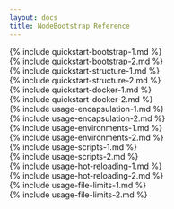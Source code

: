 ```yaml
---
layout: docs
title: NodeBootstrap Reference
---
```


<div class="row">
<div class="col-md-6 narrative" markdown="1"><a class="sectional" name="bootstrapping-new-project"></a>
{% include quickstart-bootstrap-1.md %}    
</div><!-- // .narrative -->
<div class="col-md-6 code" markdown="1">
{% include quickstart-bootstrap-2.md %}    
</div>
</div><!-- //.row -->

<div class="row">
<div class="col-md-6 narrative" markdown="1"><a class="sectional" name="project-structure"></a>
{% include quickstart-structure-1.md %}    
</div>
<div class="col-md-6 code fancydl" markdown="1">
{% include quickstart-structure-2.md %}    
</div>
</div><!-- //.row -->

<div class="row">
<div class="col-md-6 narrative" markdown="1"><a class="sectional" name="docker-support"></a>
{% include quickstart-docker-1.md %}
</div>
<div class="col-md-6 code fancydl" markdown="1">
{% include quickstart-docker-2.md %}
</div>
</div><!-- //.row -->

<div class="row">
<div class="col-md-6 narrative" markdown="1"><a class="sectional" name="encapsulation"></a>
{% include usage-encapsulation-1.md %}
</div>
<div class="col-md-6 code fancydl" markdown="1">
{% include usage-encapsulation-2.md %}
</div>
</div><!-- //.row -->

<div class="row">
<div class="col-md-6 narrative" markdown="1"><a class="sectional" name="environments"></a>
{% include usage-environments-1.md %}
</div>
<div class="col-md-6 code" markdown="1">
{% include usage-environments-2.md %}
</div>
</div><!-- //.row -->

<div class="row">
<div class="col-md-6 narrative" markdown="1"><a class="sectional" name="startup-scripts"></a>
{% include usage-scripts-1.md %}
</div>
<div class="col-md-6 code fancydl" markdown="1">
{% include usage-scripts-2.md %}
</div>
</div><!-- //.row -->

<div class="row">
<div class="col-md-6 narrative" markdown="1"><a class="sectional" name="hot-reloading"></a>
{% include usage-hot-reloading-1.md %}    
</div>
<div class="col-md-6 code fancydl" markdown="1">
{% include usage-hot-reloading-2.md %}    
</div>
</div><!-- //.row -->

<div class="row">
<div class="col-md-6 narrative" markdown="1"><a class="sectional" name="file-limits"></a>
{% include usage-file-limits-1.md %}    
</div>
<div class="col-md-6 code fancydl" markdown="1">
{% include usage-file-limits-2.md %}    
</div>
</div><!-- //.row -->
